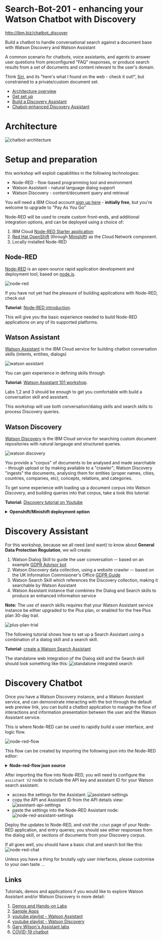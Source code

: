 # Search-Bot-201 - enhancing your Watson Chatbot with Discovery

http://ibm.biz/chatbot_discover


Build a chatbot to handle conversational search against a document base with Watson Discovery and Watson Assistant

A common scenario for chatbots, voice assistants, and agents to answer user questions from preconfigured "FAQ" responses, or produce search results from a set of documents and content relevant to the user's domain.

Think [Siri](https://www.apple.com/siri/), and its "here's what I found on the web - check it out!", but constrained to a private/custom document set.

+ [Architecture overview](#architecture)
+ [Get set up](#setup-and-preparation)
+ [Build a Discovery Assistant](#discovery-assistant)
+ [Chabot-enhanced Discovery Assistant](#discovery-chatbot)

# Architecture

![chatbot-architecture](/assets/chatbot-architecture.png)

# Setup and preparation

this workshop will exploit capabilities in the following technologies:
+ Node-RED - flow-based programming tool and environment
+ Watson Assistant - natural language dialog support
+ Watson Discovery - content/document query and retrieval

You *will* need a IBM Cloud account [sign up here](http://ibm.biz/chatbot_discover) - **initially free**, but you're welcome to upgrade to "Pay As You Go"

Node-RED will be used to create custom front-ends, and additional integration options, and can be deployed using a choice of:
1. IBM Cloud [Node-RED Starter application](https://developer.ibm.com/components/node-red/tutorials/how-to-create-a-node-red-starter-application/)
1. [Red Hat OpenShift](https://www.openshift.com/) (through [Minishift](https://github.com/minishift/minishift)) as the Cloud Network component.
1. Locally installed Node-RED

## Node-RED

[Node-RED](https://nodered.org) is an open-source rapid application development and deployment tool, based on [node.js](https://nodejs.org).

![node-red](/assets/node-red.png)

If you have not yet had the pleasure of building applications with Node-RED, check out

**Tutorial:** [Node-RED introduction](https://github.com/watson-developer-cloud/node-red-labs/tree/master/introduction_to_node_red). 

This will give you the basic experience needed to build  Node-RED applications on any of its supported platforms.

## Watson Assistant

[Watson Assistant](https://www.ibm.com/cloud/watson-assistant/) is the IBM Cloud service for building chatbot conversation skills (intents, entities, dialogs)

![watson assistant](/assets/watson-assistant.png)

You can gain experience in defining skills through

**Tutorial:** [Watson Assistant 101 workshop](https://github.com/IBMDeveloperUK/Watson-Assistant-101). 

Labs 1,2 and 3 should be enough to get you comfortable with build a conversation skill and assistant. 

This workshop will use both conversation/dialog skills and search skills to process Discovery queries.

## Watson Discovery

[Watson Discovery](https://www.ibm.com/cloud/watson-discovery) is the IBM Cloud service for searching custom document repositories with natural langauge and structured queries.

![watson discovery](/assets/watson-discovery.png)

You provide a "corpus" of documents to be analysed and made searchable - through upload or by making available to a "crawler"; Watson Discovery "ingests" the documents, analysing them for entities (proper names, cities, countries, companies, etc), concepts, relations, and categories.

To get some experience with loading up a document corpus into Watson Discovery, and building queries into that corpus, take a look this tutorial:

**Tutorial:** [Discovery tutorial on Youtube](https://youtu.be/rlWvyV7vGc8 "Discovery")

<details><summary>
	<b>Openshift/Minishift deployment option</b>
	</summary>
<!-- VVVVVVVVVVVVV -->
While the Watson Discovery and Assistant services require you to have an IBM Cloud account, the Node-RED application can be run on most platforms that support node.js, as long as there is connectivity to the service instances in the IBM Cloud.

If you would like to try running Node-RED as an OpenShift node.js application, you can setup a local 

![minishift](/assets/minishift.png)

To get the experience of using Openshift as a delivery platform, you can use the Minishift local installation - you'll find a lightweight introduction to this at 

**Tutorial:** [Minishift 101](https://github.com/IBMDeveloperUK/minishift101)

## Launching Node-RED in Minishift

If you have working Minishift environment, you can deploy Node-RED into the cluster using the steps in this workshop:

[Node-RED starter](https://github.com/IBMDeveloperUK/node-red-workshop-starter)
<!-- AAAAAAAAAAAAAA -->
</details>

# Discovery Assistant

For this workshop, because we all need (and want) to know about **General Data Protection Regulation**, we will create:
1. Watson Dialog Skill to guide the user conversation -- based on an example [GDPR Advisor bot](https://github.com/IBM/bots/tree/master/bots/gdpr_advisor)
1. Watson Discovery data collection, using a website crawler -- based on the UK Information Commisioner's Office 
[GDPR Guide](https://ico.org.uk/for-organisations/guide-to-data-protection/guide-to-the-general-data-protection-regulation-gdpr/)
1. Watson Search Skill which references the Discovery collection, making it searchable by Watson Assistant
1. Watson Assistant instance that combines the Dialog and Search skills to produce an enhanced information service

**Note:** The use of search skills requires that your Watson Assistant service instance be either upgraded to the Plus plan, or enabled for the free Plus plan 30-day trail.

![plus-plan-trial](/assets/plus-plan-trial.png)

The following tutorial shows how to set up a Search Assistant using a combination of a dialog skill and a search skill.

**Tutorial:** [create a Watson Search Assistant](https://cloud.ibm.com/docs/services/assistant?topic=assistant-skill-search-add)

The standalone web integration of the Dialog skill and the Search skill should look something like this:
![standalone integrated search](/assets/watson-assistant-search-standalone.png)

# Discovery Chatbot

Once you have a Watson Discovery instance, and a Watson Assistant service, and can demonstrate interacting with the bot through the default web preview link, you can build a chatbot application to manage the flow of interactions and information presentation between the user and the Watson Assistant service.

This is where Node-RED can be used to rapidly build a user interface, and logic flow.

![node-red-flow](/assets/node-red-flow.png)

This flow can be created by importing the following json into the Node-RED editor:

<details>
	<summary><b>Node-red-flow json source</b></summary>
	
```
[{
	"id": "d4c8a74c.53eef8",
	"type": "tab",
	"label": "Flow 1",
	"disabled": false,
	"info": ""
}, {
	"id": "8a30be24.3d5ec",
	"type": "http in",
	"z": "d4c8a74c.53eef8",
	"name": "",
	"url": "/chat",
	"method": "post",
	"upload": false,
	"swaggerDoc": "",
	"x": 130,
	"y": 100,
	"wires": [
		["7815d1ec.001188", "fa83fdaa.695de8"]
	]
}, {
	"id": "7815d1ec.001188",
	"type": "change",
	"z": "d4c8a74c.53eef8",
	"name": "history-in",
	"rules": [{
		"t": "set",
		"p": "payload",
		"pt": "msg",
		"to": "req.body.in",
		"tot": "msg"
	}, {
		"t": "set",
		"p": "history",
		"pt": "msg",
		"to": "  \"<div style='color:green;'>\" \t& payload\t& \"</div>\"\t& req.body.history\t",
		"tot": "jsonata"
	}],
	"action": "",
	"property": "",
	"from": "",
	"to": "",
	"reg": false,
	"x": 320,
	"y": 100,
	"wires": [
		["ee68544a.99a7c8"]
	]
}, {
	"id": "fa83fdaa.695de8",
	"type": "debug",
	"z": "d4c8a74c.53eef8",
	"name": "",
	"active": false,
	"tosidebar": true,
	"console": false,
	"tostatus": false,
	"complete": "true",
	"x": 310,
	"y": 220,
	"wires": []
}, {
	"id": "8048a2d4.cbf33",
	"type": "http in",
	"z": "d4c8a74c.53eef8",
	"name": "",
	"url": "/chat",
	"method": "get",
	"upload": false,
	"swaggerDoc": "",
	"x": 120,
	"y": 300,
	"wires": [
		["647ed860.2859f", "fa83fdaa.695de8"]
	]
}, {
	"id": "24251ccf.8cb444",
	"type": "inject",
	"z": "d4c8a74c.53eef8",
	"name": "",
	"topic": "",
	"payload": "hello",
	"payloadType": "str",
	"repeat": "",
	"crontab": "",
	"once": false,
	"onceDelay": 0.1,
	"x": 330,
	"y": 160,
	"wires": [
		["ee68544a.99a7c8"]
	]
}, {
	"id": "c0cbb01.d83a1d",
	"type": "debug",
	"z": "d4c8a74c.53eef8",
	"name": "",
	"active": true,
	"tosidebar": true,
	"console": false,
	"tostatus": false,
	"complete": "true",
	"x": 930,
	"y": 100,
	"wires": []
}, {
	"id": "a2b4be3c.ecb018",
	"type": "template",
	"z": "d4c8a74c.53eef8",
	"name": "dialog",
	"field": "payload",
	"fieldType": "msg",
	"format": "handlebars",
	"syntax": "mustache",
	"template": "{{#payload}}\n  {{#output}}\n    {{#generic}}\n    {{text}}\n    {{/generic}}\n  {{/output}}\n{{/payload}}",
	"output": "str",
	"x": 690,
	"y": 140,
	"wires": [
		["dae785b.579ddf8"]
	]
}, {
	"id": "647ed860.2859f",
	"type": "template",
	"z": "d4c8a74c.53eef8",
	"name": "dialog/form",
	"field": "payload",
	"fieldType": "msg",
	"format": "handlebars",
	"syntax": "mustache",
	"template": "<h1>chatting with Watson</h1>\n\n<form method=POST>\n    <input type=text name=in><input type=submit>\n    <input type=text name=history hidden value=\"{{{history}}}\">\n</form>\n<div>\n    {{{history}}}\n</div>",
	"output": "str",
	"x": 790,
	"y": 300,
	"wires": [
		["aab49b0b.b783d8"]
	]
}, {
	"id": "dae785b.579ddf8",
	"type": "change",
	"z": "d4c8a74c.53eef8",
	"name": "history-out",
	"rules": [{
		"t": "set",
		"p": "history",
		"pt": "msg",
		"to": "  \"<div style='color:red;'>\" \t& payload\t& \"</div>\"\t& history\t",
		"tot": "jsonata"
	}],
	"action": "",
	"property": "",
	"from": "",
	"to": "",
	"reg": false,
	"x": 870,
	"y": 180,
	"wires": [
		["647ed860.2859f"]
	]
}, {
	"id": "aab49b0b.b783d8",
	"type": "http response",
	"z": "d4c8a74c.53eef8",
	"name": "",
	"statusCode": "",
	"headers": {},
	"x": 930,
	"y": 300,
	"wires": []
}, {
	"id": "ee68544a.99a7c8",
	"type": "watson-assistant-v2",
	"z": "d4c8a74c.53eef8",
	"name": "",
	"default-endpoint": false,
	"service-endpoint": "https://gateway.watsonplatform.net/assistant/api",
	"assistant_id": "<<your-assistant-id>>",
	"debug": false,
	"restart": false,
	"return_context": true,
	"alternate_intents": false,
	"multisession": true,
	"timeout": "",
	"optout-learning": false,
	"x": 530,
	"y": 100,
	"wires": [
		["c0cbb01.d83a1d", "a28454e7.31b6d8"]
	]
}, {
	"id": "a28454e7.31b6d8",
	"type": "switch",
	"z": "d4c8a74c.53eef8",
	"name": "type",
	"property": "payload.output.generic[0].response_type",
	"propertyType": "msg",
	"rules": [{
		"t": "eq",
		"v": "text",
		"vt": "str"
	}, {
		"t": "eq",
		"v": "search",
		"vt": "str"
	}, {
		"t": "else"
	}],
	"checkall": "true",
	"repair": false,
	"outputs": 3,
	"x": 530,
	"y": 180,
	"wires": [
		["a2b4be3c.ecb018"],
		["e6504a00.5649a8"],
		["fbc00ace.86d468"]
	]
}, {
	"id": "e6504a00.5649a8",
	"type": "template",
	"z": "d4c8a74c.53eef8",
	"name": "search",
	"field": "payload",
	"fieldType": "msg",
	"format": "handlebars",
	"syntax": "mustache",
	"template": "{{#payload}}\n  {{#output}}\n    {{#generic}}\n    {{header}}\n    {{#results}}\n    <details>\n        <summary>{{title}} ({{result_metadata.confidence}})</summary>\n        {{{highlight.body}}}\n    </details>\n    {{/results}}\n    {{/generic}}\n  {{/output}}\n{{/payload}}",
	"output": "str",
	"x": 690,
	"y": 180,
	"wires": [
		["dae785b.579ddf8"]
	]
}, {
	"id": "fbc00ace.86d468",
	"type": "template",
	"z": "d4c8a74c.53eef8",
	"name": "other",
	"field": "payload",
	"fieldType": "msg",
	"format": "handlebars",
	"syntax": "mustache",
	"template": "{{#payload}}\n  {{#output}}\n    {{#text}}\n    {{.}}\n    {{/text}}\n  {{/output}}\n{{/payload}}",
	"output": "str",
	"x": 690,
	"y": 220,
	"wires": [
		["dae785b.579ddf8"]
	]
}]
```

</details>	

After importing the flow into Node-RED, you will need to configure the `assistant V2` node to include the API key and assistant ID for your Watson search assistant.

+ access the settings for the Assistant:
![assistant-settings](/assets/assistant-settings.png)
+ copy the API and Assistant ID from the API details view:
![assistant-api-settings](/assets/assistant-api-settings.png)
+ paste the settings into the Node-RED Assistant node:
![node-red-assistant-settings](/assets/node-red-assistant-settings.png)

Deploy the updates to Node-RED, and visit the `/chat` page of your Node-RED application, and entry queries; you should see either responses from the dialog skill, or sections of documents from your Discovery corpus.

If all goes well, you should have a basic chat and search bot like this:
![node-red-chat](/assets/node-red-chat-results.png)

Unless you have a thing for brutally ugly user interfaces, please customise to your own taste ...


## Links ##

Tutorials, demos and applications if you would like to explore Watson Assistant and/or Watson Discovery in more detail:

1. [Demos and Hands-on Labs](https://www.ibm.com/demos/collection/Watson-Assistant/)
1. [Sample Apps](https://cloud.ibm.com/docs/assistant?topic=assistant-sample-apps)
1. [youtube playlist - Watson Assistant](https://www.youtube.com/playlist?list=PLZDyxLlNKRY8zx37vPh6s_pCtOXIp_5yL)
1. [youtube playlist - Watson Discovery](https://www.youtube.com/playlist?list=PLZDyxLlNKRY_GJskIreh9sQgExJ4z8oZO)
1. [Gary Wilson's Assistant labs](https://github.com/garyrwilson/Watson-Assistant-Labs)
1. [COVID-19 chatbot](https://developer.ibm.com/callforcode/get-started/covid-19/crisis-communication/)

